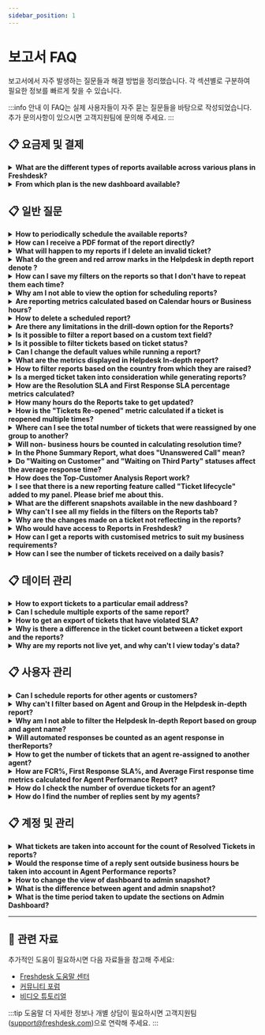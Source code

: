 ```yaml
---
sidebar_position: 1
---
```


# 보고서 FAQ

보고서에서 자주 발생하는 질문들과 해결 방법을 정리했습니다. 각 섹션별로 구분하여 필요한 정보를 빠르게 찾을 수 있습니다.

:::info 안내
이 FAQ는 실제 사용자들이 자주 묻는 질문들을 바탕으로 작성되었습니다. 추가 문의사항이 있으시면 고객지원팀에 문의해 주세요.
:::


## 📋 요금제 및 결제

<details>
<summary><strong>What are the different types of reports available across various plans in Freshdesk?</strong></summary>

**Current Plan****Old Plan****Reports****Filter****Refresh Time****Free****Sprout**[](https://support.freshdesk.com/support/solutions/articles/213169)[Ticket Volume Trends ](https://support.freshdesk.com/support/solutions/articles/213203)Filter By date range24 Hours**Growth****Blossom**[Helpdesk In-depth](https://support.freshdesk.com/solution/articles/225559-helpdesk-in-depth-report-overview), [Ticket Volume Trends ](https://support.freshdesk.com/support/solutions/articles/213203)All available filters except agent and group in Helpdesk In-depth Report24 Hours**Pro****Garden**[](https://support.freshdesk.com/support/solutions/articles/213169)[Agent Performance](https://support.freshdesk.com/support/solutions/articles/213169), [Group Performance](https://support.freshdesk.com/support/solutions/articles/213172), [Helpdesk In-depth](https://support.freshdesk.com/solution/articles/225559-helpdesk-in-depth-report-overview), [Time Sheet Summary](https://support.freshdesk.com/support/solutions/articles/37584-time-sheet-summary-report), [Satisfaction Surveys](https://support.freshdesk.com/support/solutions/articles/215321-setting-up-customer-satisfaction-surveys), [Ticket Volume Trends](https://support.freshdesk.com/support/solutions/articles/213203)[](https://support.freshdesk.com/support/solutions/articles/212988)All available filters except agent and group in Helpdesk In-depth Report1 Hour**Pro****Estate**[](https://support.freshdesk.com/support/solutions/articles/213169) [](https://support.freshdesk.com/support/solutions/articles/213226)[Agent Performance](https://support.freshdesk.com/support/solutions/articles/213169), [Group Performance](https://support.freshdesk.com/support/solutions/articles/213172), [Helpdesk In-depth](https://support.freshdesk.com/solution/articles/225559-helpdesk-in-depth-report-overview), [Performance Distribution](https://support.freshdesk.com/support/solutions/articles/213226), [Ticket Volume Trends](https://support.freshdesk.com/support/solutions/articles/213203), [Top Customer Analysis](https://support.freshdesk.com/support/solutions/articles/214629), [Time Sheet Summary](https://support.freshdesk.com/support/solutions/articles/37584-time-sheet-summary-report), [Ticket Lifecycle](https://support.freshdesk.com/support/solutions/articles/227095-ticket-lifecycle-report), [Satisfaction Surveys](https://support.freshdesk.com/support/solutions/articles/215321-setting-up-customer-satisfaction-surveys)All available filters1 Hour**Enterprise****Forest**[](https://support.freshdesk.com/support/solutions/articles/213169)[Agent Performance](https://support.freshdesk.com/support/solutions/articles/213169), [Group Performance](https://support.freshdesk.com/support/solutions/articles/213172), [Helpdesk In-depth](https://support.freshdesk.com/solution/articles/225559-helpdesk-in-depth-report-overview), [Performance Distribution](https://support.freshdesk.com/support/solutions/articles/213226), [Ticket Volume Trends](https://support.freshdesk.com/support/solutions/articles/213203), [Top Customer Analysis](https://support.freshdesk.com/support/solutions/articles/214629), [Time Sheet Summary](https://support.freshdesk.com/support/solutions/articles/37584-time-sheet-summary-report), [Ticket Lifecycle](https://support.freshdesk.com/support/solutions/articles/227095-ticket-lifecycle-report), [Satisfaction Surveys](https://support.freshdesk.com/support/solutions/articles/215321-setting-up-customer-satisfaction-surveys)All available filters30 minutesRefresh time as mentioned in the last column of the table is defined as the time it would take to update the report with all the data recorded on the helpdesk. Forest and Estate give an updated report every 30 minutes an hour respectively. Garden is again an hour and the lower plan gives them at 24 hours interval.

</details>

<details>
<summary><strong>From which plan is the new dashboard available?</strong></summary>

The new dashboard contains Admin, Supervisor and Agent Snapshot with metrics that are role specific. These metrics would be made available on the Dashboard, as part of the drop-down with text "Standard". This feature is available from the **Estate/Pro** Plan onwards in Freshdesk.

</details>


## 📋 일반 질문

<details>
<summary><strong>How to periodically schedule the available reports?</strong></summary>

The option to schedule a report is available from Garden/Pro Plan onwards, for both On-Demand and Saved Reports.Please navigate to the **Reports tab -> click on the report** for which you need to set this up **-> click on "Create Schedule"** option available next to the Report Name (or) Report View Title.Kindly note that we do not have this option for **"Satisfaction Survey" **reports.For more details, please make use of the article which elaborates about [Scheduling Reports](https://support.freshdesk.com/support/solutions/articles/218139-scheduling-reports).

</details>

<details>
<summary><strong>How can I receive a PDF format of the report directly?</strong></summary>

When you have meetings for which you need to present data, you would like to acquire reports from the various options presented in the reports tab. In order to document this, we make it available as a pdf.Please navigate to the report that you require, kindly filter the information that needs to be available on paper and click on the **Email PDF **option at the top right corner of the page. This option could be used to receive this on your email.

</details>

<details>
<summary><strong>What will happen to my reports if I delete an invalid ticket?</strong></summary>

Tickets that are marked as spam, deleted and those that are merged will not be considered in the Reports. The metric for that ticket will not be included.

</details>

<details>
<summary><strong>What do the green and red arrow marks in the Helpdesk in depth report denote ?</strong></summary>

Percentage decrease or increase of the metric that is shown is a comparison to the previous identical time range. For example, if you are looking at a metric of this month, the percentage will be a comparison of the previous month.

</details>

<details>
<summary><strong>How can I save my filters on the reports so that I don't have to repeat them each time?</strong></summary>

Just like tickets list views created within the **Tickets** tab, you could also create and save custom views for reports after applying the filters.Once this is done, these are global and could be accessed on every reporting platform and you could avoid creating the views again.Please navigate to this[ article](https://support.freshdesk.com/solution/articles/217295-saving-reports) which would guide you to set up the custom report views.

</details>

<details>
<summary><strong>Why am I not able to view the option for scheduling reports?</strong></summary>

The option to schedule reports is available only to the **Admin **or **Supervisor **of the account.Please navigate to **관리자 -> Team -> Agents -> click on edit **next to the one who is not able to view the option to schedule reports to verify the role - the agent could be assigned the supervisor role, in this case, to be able to view the option.**참고: **Feature to Schedule Reports is available only from the **Garden/Pro Plan** onwards in Freshdesk.

</details>

<details>
<summary><strong>Are reporting metrics calculated based on Calendar hours or Business hours?</strong></summary>

The Reports would be based on Business hours and SLA-related reports would be based on the setting under **Admin > Workflows > SLA Policies.**

</details>

<details>
<summary><strong>How to delete a scheduled report?</strong></summary>

Please go to the **Reports tab >** open the **concerned report > click on the green calendar icon **against the name of the report. This green calendar icon indicates that a report was earlier scheduled.On the bottom left corner of the 'Schedule Report' pop-up, a **Delete Schedule** button will be available. Clicking on this button will delete the report from your account.

</details>

<details>
<summary><strong>Are there any limitations in the drill-down option for the Reports?</strong></summary>

Please find the** limitations **in the number of drill down options available for reports given below:-
A maximum of **5 filters (fields)** can be applied in each report.- Each of these 5 fields can include a maximum of **50 values**.- A maximum of **25 tickets** that were most recently modified will be shown when you click on a bar graph. The rest have to be exported.

</details>

<details>
<summary><strong>Is it possible to filter a report based on a custom text field?</strong></summary>

As of now, we **do not** have the functionality to filter reports based on custom text fields, in Freshdesk.Kindly create this field as a **dropdown** if possible to have them listed in the filters within the reports.

</details>

<details>
<summary><strong>Is it possible to filter tickets based on ticket status?</strong></summary>

As of now, **status is not available **as a filter in Freshdesk.However, under the **"****Tickets"** tab, you could filter tickets based on Status and Agent Name and **Export** the filtered tickets.

</details>

<details>
<summary><strong>Can I change the default values while running a report?</strong></summary>

Freshdesk reports mainly focus on the various **metrics that can be calculated from tickets** from different sources like the portal, email, social, chat or phone.These values that are displayed in a report using which you can filter the data presented are the ones that exist in your ticket form or fields that you use within the portal.The **default values of the ticket form **cannot be changed in order for it to be reflected so in reports. You could always contact us (support@freshdesk.com) to understand what are the fields you want to report on and we could guide you accordingly.

</details>

<details>
<summary><strong>What are the metrics displayed in Helpdesk In-depth report?</strong></summary>

Please find the different metrics of the **Helpdesk in depth** report displayed are:- **Ticket metrics - **[Created tickets](https://support.freshdesk.com/solution/articles/212988-created-tickets-helpdesk-in-depth-), [Resolved tickets](https://support.freshdesk.com/solution/articles/212989-resolved-tickets-helpdesk-in-depth-), [Reopened tickets](https://support.freshdesk.com/solution/articles/213067-reopened-tickets-helpdesk-in-depth-), [Unresolved tickets](https://support.freshdesk.com/solution/articles/220369-unresolved-tickets-helpdesk-in-depth-)- **Performance metrics - **[Average first response time](https://support.freshdesk.com/solution/articles/213074-average-first-response-time-helpdesk-in-depth-), [Average response time](https://support.freshdesk.com/solution/articles/213085-average-response-time-helpdesk-in-depth-), [Average resolution time](https://support.freshdesk.com/solution/articles/213112-average-resolution-time-helpdesk-in-depth-), [Average first assign time](https://support.freshdesk.com/solution/articles/213121-average-first-assign-time-helpdesk-in-depth-)- **SLA metrics ****- **[First response SLA](https://support.freshdesk.com/solution/articles/213166-first-response-sla-helpdesk-in-depth-), [Resolution SLA](https://support.freshdesk.com/solution/articles/213168-resolution-sla-helpdesk-in-depth-), [First contact resolution (FCR)](https://support.freshdesk.com/solution/articles/213144-first-contact-resolution-helpdesk-in-depth-)

</details>

<details>
<summary><strong>How to filter reports based on the country from which they are raised?</strong></summary>

Please navigate to **관리자 -> Workflows -> Ticket Fields** to set up[ a custom dropdown field](https://support.freshdesk.com/support/solutions/articles/37596-creating-custom-fields-in-your-ticket-form) for **Country/Location** which would be available on the ticket form once saved.Kindly go to the **Reports tab -> click on filter within the concerned report -> under "more"** this field is available which could be applied and the report could be generated.

</details>

<details>
<summary><strong>Is a merged ticket taken into consideration while generating reports?</strong></summary>

**Merged **tickets would not be taken into consideration while generating reports in the **Reports **tab.

</details>

<details>
<summary><strong>How are the Resolution SLA and First Response SLA percentage metrics calculated?</strong></summary>

**First Response SLA%** = The percentage of the number of tickets where the first responses were sent within the SLA divided by the total number of tickets on which the first responses were sent in a selected time period within the filters on the reports.**Resolution SLA%** = The percentage of the number of tickets resolved within the SLA divided by the total number of tickets resolved during the selected time period within the filters.

</details>

<details>
<summary><strong>How many hours do the Reports take to get updated?</strong></summary>

The performance reports take half an hour to get updated on the** Forest/Enterprise** plan and an hour on the **Estate/Pro** plan.For the accounts in** Garden/Growth **plan, it takes four hours and on the other two - **sprout/Free and blossom,** it takes 24 hours for an update.

</details>

<details>
<summary><strong>How is the "Tickets Re-opened" metric calculated if a ticket is reopened multiple times?</strong></summary>

When a ticket is re-opened multiple times it is taken as a single count during report generation.It would show the number of tickets that were reopened during that given time-period upon applying the filter within the concerned report.

</details>

<details>
<summary><strong>Where can I see the total number of tickets that were reassigned by one group to another?</strong></summary>

You could have this tracked with the Tickets re-assigned metric in **"Group Performance"** Report. This would show the number of tickets that were re-assigned to that group. Please navigate to **Reports -> click on group performance report -> and filter** by the concerned group to see this metric specifically.You could also click on that count to see that list of tickets that were reassigned from the Garden plan.

</details>

<details>
<summary><strong>Will non- business hours be counted in calculating resolution time?</strong></summary>

The non business hours will not be calculated in reports. The resolution time would be the number of business hours from the ticket creation time to the resolution time(Not considering the SLA running on the ticket).

</details>

<details>
<summary><strong>In the Phone Summary Report, what does "Unanswered Call" mean?</strong></summary>

Any call that is not picked up by an agent would be shown as an **Unanswered Call****. **If there are no agents to pick calls the unanswered call would be marked under "No Agent". ****

</details>

<details>
<summary><strong>Do "Waiting on Customer" and "Waiting on Third Party" statuses affect the average response time?</strong></summary>

The response time does not depend upon the **Status** of a Ticket.So, if a ticket is moved to **Waiting on Customer** or **Pending,** the time spent in those statuses would also be considered for response time.

</details>

<details>
<summary><strong>How does the Top-Customer Analysis Report work?</strong></summary>

The** Top-Customer Analysis** Report would display metrics on which Company raises the most or least tickets.To have ticket metrics displayed on this report, you would first have to associate Customers to Companies. Once this is done, the tickets raised by the requesters from a company would be tracked and the report on** Top five Companies** (based on ticket volume) would be generated.There is a** toggle button** to see the **top 5** and** bottom 5** customers in each metric by clicking on the sort button in the top right corner.If you would like to get a report on each/all contacts and companies and not just the top/bottom 5, you can use the** Export** option from the Ticket List View where you can filter the tickets by Contacts or Companies.

</details>

<details>
<summary><strong>I see that there is a new reporting feature called "Ticket lifecycle" added to my panel. Please brief me about this.</strong></summary>

We have a newly added report that gives you the dynamics of a resolved or completed ticket to track the changes made to it which include SLA violations, reassignments and the response time recorded on them.This is called "Ticket Lifecycle" which aids this in depth studying of the activity on each ticket that can be filtered using these parameters: time period, customer, source, priority, product, SLA violated, at least once in a group, at least once in agent and at least once in status.Kindly note that this is available from the** Estate/Pro** plan and above. Documentation on this is given below:[https://support.freshdesk.com/support/solutions/articles/227095-ticket-lifecycle-report](https://support.freshdesk.com/support/solutions/articles/227095-ticket-lifecycle-report)

</details>

<details>
<summary><strong>What are the different snapshots available in the new dashboard ?</strong></summary>

The dashboard is available in three types of snapshots :1. Admin Snapshot2. Supervisor Snapshot3. Agent SnapshotThese are role-based snapshot and would be available to the agent based on their role. i.e for an Admin of the Account, only Admin Snapshot would be available.

</details>

<details>
<summary><strong>Why can't I see all my fields in the filters on the Reports tab?</strong></summary>

Under the reports tab, when you click on Filter beneath the concerned report, you would only see the **dropdown **and **dependent dropdown **fields. Fields such as Single line texts, Check-boxes, etc. are** not included**.For a data dump of all the fields, please navigate to the **Tickets tab -> **and do an **export** (highlighted in blue) from the right side of the tickets list view.

</details>

<details>
<summary><strong>Why are the changes made on a ticket not reflecting in the reports?</strong></summary>

In the current reporting model, data for the accounts in the** Forest/Enterprise **plan would be pushed out in half an hour and in an hour for the **Estate/Pro.**It is updated every four hours for the **Garden/Growth** plan. When you are in the other two plans** (Blossom or Sprout/Free),** it would be pushed out once every 24 hours.So the changes would reflect according to the** plan **you are on and when the reports are being updated in your system.

</details>

<details>
<summary><strong>Who would have access to Reports in Freshdesk?</strong></summary>

The reports tab on your Freshdesk Account would be visible for all agents with the associated Agent Role as Supervisor and above.Any agent who is associated with this role would be able to view the Reports to get Helpdesk Metrics. Also, they would be able to schedule reports to be sent over to specific email addresses, periodically.

</details>

<details>
<summary><strong>How can I get a reports with customised metrics to suit my business requirements?</strong></summary>

If you require business-specific metrics to be derived from Tickets in your account, you could make use of the [Ticket Activities Export feature ](https://support.freshdesk.com/support/solutions/articles/226460-export-ticket-activities-from-your-helpdesk)within Freshdesk. Using this feature, you could extract ticket information as a JSON file into your BI tools and thereby extract metrics from the ticket activities.This way, you could create custom reports containing any metric from ticket activities, based on your business requirements.

</details>

<details>
<summary><strong>How can I see the number of tickets received on a daily basis?</strong></summary>

Ticket Volume Trends should help you with this metric.Navigate to **Analytics > Curated reports > Ticket Volume Trends > Load Analysis**. You can view the number of tickets received on a daily basis for the set date range.![Image](https://s3.amazonaws.com/cdn.freshdesk.com/data/helpdesk/attachments/production/50011877050/original/p9snH5jnq1YFgAVpT9Op8vz4ccEb1M487w.png?1716144887)

</details>


## 📋 데이터 관리

<details>
<summary><strong>How to export tickets to a particular email address?</strong></summary>

Agents can export tickets from under the 'Tickets' tab inside Freshdesk. The required filters can be applied and then the 'Export' button can be clicked to generate the export.A link to the export file would be sent to the agent's email address which was used to trigger the export.

</details>

<details>
<summary><strong>Can I schedule multiple exports of the same report?</strong></summary>

Yes, you could use the same filters to generate the report under the Reports tab and use the **"Save As" **option to **save the report view**, multiple times with different titles.Within each of these saved report views, you would be able to **schedule **the reports to be sent to a **different email address** or at a **varied time interval**.

</details>

<details>
<summary><strong>How to get an export of tickets that have violated SLA?</strong></summary>

You can get an export of tickets that breached the SLA by heading to Reports>Agent Performance. Apply the required filters and click on First Response SLA % and Resolution SLA % and click on the number of tickets. You will see the number of tickets that have violated with all the details. You can export it as shown in the [link.](https://share.vidyard.com/watch/g8XLULdUuYdPrZaHqDRuFX)

</details>

<details>
<summary><strong>Why is there a difference in the ticket count between a ticket export and the reports?</strong></summary>

The** ticket export** takes into account the **merged** tickets which are not included in the count for the reports.For example, if three tickets are merged together, the reports will see that as one ticket; whereas the ticket export would see them as separate tickets. This is one of the reasons for a discrepancy in ticket count.Merged tickets would not be taken into consideration while generating reports in AnalyticsPlease refer to [How do I export my tickets from Freshdesk ](https://support.freshdesk.com/en/support/solutions/articles/225158)to export tickets from List view.

</details>

<details>
<summary><strong>Why are my reports not live yet, and why can't I view today's data?</strong></summary>

To make the new Reports more informative, we have made changes in the Architecture model of its working.As you might have noticed, we have added a number of new event-based metrics like **Number of Ticket Reopened**, **Number of Notes Added**, **Number of Responses Added**, **Number of Tickets Reassigned**, etc. All these metrics could not have been supported by the previous architecture.In the current model, data for the accounts in the **Forest/Enterprise **plans will be pushed out in half an hour and in an hour for the **Estate/Pro.**It is updated every four hours in the **arden/Growth **plan; for the **Sprout/free **and** Blossom** plans, it will be pushed out once every **24 hours. **G

</details>


## 📋 사용자 관리

<details>
<summary><strong>Can I schedule reports for other agents or customers?</strong></summary>

Sure, you would be able to schedule the report for other agents or customers.Please navigate to the **concerned report -> click on the "schedule report"** icon which is green and add their email addresses along with the already entered email while [scheduling a report](https://support.freshdesk.com/support/solutions/articles/218139-scheduling-reports) or making changes to the existing schedule.**참고: **Report scheduling is NOT possible for deleted contacts.

</details>

<details>
<summary><strong>Why can't I filter based on Agent and Group in the Helpdesk in-depth report?</strong></summary>

The ability to filter based on the Agents and Groups is only available from the **Estate/Pro **plan onwards.However, the **Agent and Group performance **reports have this option on all plans.

</details>

<details>
<summary><strong>Why am I not able to filter the Helpdesk In-depth Report based on group and agent name?</strong></summary>

The ability to filter Helpdesk In-depth Report based on group and agent name is available only from the **Estate/Pro Plan **onwards in Freshdesk.Kindly check your plan details in **관리자 -> 계정 -> Plans and billing**.

</details>

<details>
<summary><strong>Will automated responses be counted as an agent response in therReports?</strong></summary>

No, the email notifications or automated responses will not be counted as an agent response in the reports.

</details>

<details>
<summary><strong>How to get the number of tickets that an agent re-assigned to another agent?</strong></summary>

Please navigate to **Reports -> Agent Performance Reports **where you could see the metric called **"Tickets re-assigned**.**"**This value would be the number of tickets that were re-assigned from one agent to another. This report could be further filtered by agents to see this metric displayed for the concerned agent who has been reassigned tickets from another agent.

</details>

<details>
<summary><strong>How are FCR%, First Response SLA%, and Average First response time metrics calculated for Agent Performance Report?</strong></summary>

**FCR%** = % of Number of tickets resolved after the first contact made by the customer divided by the total number of tickets resolved in the selected time period.**First Response SLA%** = % of Number of tickets whose first responses were sent within the SLA divided by the total number of tickets whose first responses were sent in the selected time period.**Average 1st response time** = Total time taken to send the first response during the selected time period divided by the number of tickets whose first responses were sent in the selected time period.Kindly go through this [link ](https://support.freshdesk.com/support/solutions/articles/213169-agent-performance-report)for detailed information about the metrics in **Agent Performance Report**.

</details>

<details>
<summary><strong>How do I check the number of overdue tickets for an agent?</strong></summary>

The number of **Overdue** Tickets for an agent can be found from within the **Agent Performance Report**.The metric corresponding to Resolution SLA could be clicked upon, which would display the list of corresponding tickets. Under the **"Violated" **tab in that list, you would get the number and list of Overdue Tickets.

</details>

<details>
<summary><strong>How do I find the number of replies sent by my agents?</strong></summary>

Please Navigate to the **Reports tab ->click on Agent Performance Report **to see this metric.The **Responses metric** would denote the number of replies sent by the agent. You could also use the Filter option, to generate this metric based on the filtered conditions and for particular agents.

</details>


## 📋 계정 및 관리

<details>
<summary><strong>What tickets are taken into account for the count of Resolved Tickets in reports?</strong></summary>

Both **closed** as well as **resolved **tickets would be taken into account for the resolved tickets count while generating reports.

</details>

<details>
<summary><strong>Would the response time of a reply sent outside business hours be taken into account in Agent Performance reports?</strong></summary>

The time period within **Business hours **would only be considered for calculating the response time metrics in the Reports.The time period that was elapsed **outside Business hours** is excluded while calculating metrics within the Reports tab.

</details>

<details>
<summary><strong>How to change the view of dashboard to admin snapshot?</strong></summary>

Please navigate to the **"Dashboard"** and click on the dropdown with the label **"Standard"** and then select **"Admin Snapshot" **from the drop-down. You could then view the reports for the Admin Dashboard, with metrics for the Helpdesk.

</details>

<details>
<summary><strong>What is the difference between agent and admin snapshot?</strong></summary>

The agent snapshot would give detailed reports and tasks for that specific agent, while the admin snapshot would comprise of the reports and tasks for the whole Helpdesk (Today's Ticket Trend,Available agents,Top 10 Customers by Unresolved Tickets and so on).

</details>

<details>
<summary><strong>What is the time period taken to update the sections on Admin Dashboard?</strong></summary>

The various sections of the Admin Dashboard are not real-time. Today's ticket trends and Group Performance would be updated once every 30 minutes ( based on your helpdesk time zone ). The other reporting metrics for the Helpdesk would be updated 10 minutes.For the Group Performance section, there is an upper limit of 50 groups that could be displayed. If the number of groups is more than 50, the top 50 groups based on ticket volume would be listed first.

</details>


---

## 🔗 관련 자료

추가적인 도움이 필요하시면 다음 자료들을 참고해 주세요:

- [Freshdesk 도움말 센터](https://support.freshdesk.com)
- [커뮤니티 포럼](https://community.freshworks.com)
- [비디오 튜토리얼](https://freshdesk.com/resources/videos)

:::tip 도움말
더 자세한 정보나 개별 상담이 필요하시면 고객지원팀(support@freshdesk.com)으로 연락해 주세요.
:::
